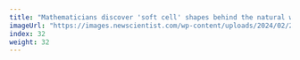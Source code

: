 ```yaml
---
title: "Mathematicians discover 'soft cell' shapes behind the natural world"
imageUrl: "https://images.newscientist.com/wp-content/uploads/2024/02/23130124/SEI_192578233.jpg?width=600"
index: 32
weight: 32
---
```

